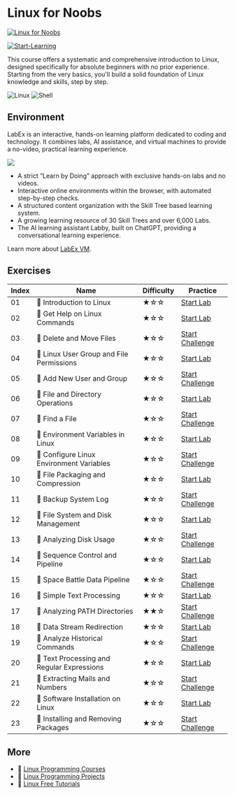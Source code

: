 # Linux for Noobs

[![Linux for Noobs](https://cover-creator.appbot.io/linux-for-noobs.png)](https://labex.io/courses/linux-for-noobs)

[![Start-Learning](https://img.shields.io/badge/Start-Learning-whitesmoke?style=for-the-badge)](https://labex.io/courses/linux-for-noobs)

This course offers a systematic and comprehensive introduction to Linux, designed specifically for absolute beginners with no prior experience. Starting from the very basics, you'll build a solid foundation of Linux knowledge and skills, step by step.

![Linux](https://img.shields.io/badge/Linux-whitesmoke?style=for-the-badge&logo=linux)
![Shell](https://img.shields.io/badge/Shell-whitesmoke?style=for-the-badge&logo=shell)


## Environment

LabEx is an interactive, hands-on learning platform dedicated to coding and technology. It combines labs, AI assistance, and virtual machines to provide a no-video, practical learning experience.

![](https://tutorial-screenshot.getvm.io/images/vm-1725247253.png)

- A strict “Learn by Doing” approach with exclusive hands-on labs and no videos.
- Interactive online environments within the browser, with automated step-by-step checks.
- A structured content organization with the Skill Tree based learning system.
- A growing learning resource of 30 Skill Trees and over 6,000 Labs.
- The AI learning assistant Labby, built on ChatGPT, providing a conversational learning experience.

Learn more about [LabEx VM](https://support.labex.io/using-labex/virtual-machine).

## Exercises

|   Index | Name                                      | Difficulty   | Practice                                                                                                               |
|---------|-------------------------------------------|--------------|------------------------------------------------------------------------------------------------------------------------|
|      01 | 📖 Introduction to Linux                   | ★☆☆          | <a target='_blank' href='https://labex.io/tutorials/linux-introduction-to-linux-18001'>Start Lab</a>                   |
|      02 | 📖 Get Help on Linux Commands              | ★☆☆          | <a target='_blank' href='https://labex.io/tutorials/linux-get-help-on-linux-commands-18000'>Start Lab</a>              |
|      03 | 🎯 Delete and Move Files                   | ★☆☆          | <a target='_blank' href='https://labex.io/labs/linux-delete-and-move-files-7777'>Start Challenge</a>                   |
|      04 | 📖 Linux User Group and File Permissions   | ★☆☆          | <a target='_blank' href='https://labex.io/tutorials/linux-linux-user-group-and-file-permissions-18002'>Start Lab</a>   |
|      05 | 🎯 Add New User and Group                  | ★☆☆          | <a target='_blank' href='https://labex.io/labs/linux-add-new-user-and-group-17987'>Start Challenge</a>                 |
|      06 | 📖 File and Directory Operations           | ★☆☆          | <a target='_blank' href='https://labex.io/tutorials/linux-file-and-directory-operations-17997'>Start Lab</a>           |
|      07 | 🎯 Find a File                             | ★☆☆          | <a target='_blank' href='https://labex.io/labs/linux-find-a-file-17993'>Start Challenge</a>                            |
|      08 | 📖 Environment Variables in Linux          | ★☆☆          | <a target='_blank' href='https://labex.io/tutorials/linux-environment-variables-in-linux-385274'>Start Lab</a>         |
|      09 | 🎯 Configure Linux Environment Variables   | ★☆☆          | <a target='_blank' href='https://labex.io/labs/linux-configure-linux-environment-variables-437861'>Start Challenge</a> |
|      10 | 📖 File Packaging and Compression          | ★☆☆          | <a target='_blank' href='https://labex.io/tutorials/linux-file-packaging-and-compression-385413'>Start Lab</a>         |
|      11 | 🎯 Backup System Log                       | ★☆☆          | <a target='_blank' href='https://labex.io/labs/linux-backup-system-log-17989'>Start Challenge</a>                      |
|      12 | 📖 File System and Disk Management         | ★☆☆          | <a target='_blank' href='https://labex.io/tutorials/linux-file-system-and-disk-management-17999'>Start Lab</a>         |
|      13 | 🎯 Analyzing Disk Usage                    | ★☆☆          | <a target='_blank' href='https://labex.io/labs/linux-analyzing-disk-usage-7775'>Start Challenge</a>                    |
|      14 | 📖 Sequence Control and Pipeline           | ★☆☆          | <a target='_blank' href='https://labex.io/tutorials/linux-sequence-control-and-pipeline-17994'>Start Lab</a>           |
|      15 | 🎯 Space Battle Data Pipeline              | ★☆☆          | <a target='_blank' href='https://labex.io/labs/linux-space-battle-data-pipeline-385343'>Start Challenge</a>            |
|      16 | 📖 Simple Text Processing                  | ★☆☆          | <a target='_blank' href='https://labex.io/tutorials/linux-simple-text-processing-18004'>Start Lab</a>                  |
|      17 | 🎯 Analyzing PATH Directories              | ★★☆          | <a target='_blank' href='https://labex.io/labs/linux-analyzing-path-directories-385344'>Start Challenge</a>            |
|      18 | 📖 Data Stream Redirection                 | ★☆☆          | <a target='_blank' href='https://labex.io/tutorials/linux-data-stream-redirection-17995'>Start Lab</a>                 |
|      19 | 🎯 Analyze Historical Commands             | ★☆☆          | <a target='_blank' href='https://labex.io/labs/linux-analyze-historical-commands-17988'>Start Challenge</a>            |
|      20 | 📖 Text Processing and Regular Expressions | ★☆☆          | <a target='_blank' href='https://labex.io/tutorials/linux-text-processing-and-regular-expressions-18003'>Start Lab</a> |
|      21 | 🎯 Extracting Mails and Numbers            | ★☆☆          | <a target='_blank' href='https://labex.io/labs/linux-extracting-mails-and-numbers-17991'>Start Challenge</a>           |
|      22 | 📖 Software Installation on Linux          | ★☆☆          | <a target='_blank' href='https://labex.io/tutorials/linux-software-installation-on-linux-18005'>Start Lab</a>          |
|      23 | 🎯 Installing and Removing Packages        | ★☆☆          | <a target='_blank' href='https://labex.io/labs/linux-installing-and-removing-packages-385380'>Start Challenge</a>      |

## More

- 🔗 [Linux Programming Courses](https://github.com/labex-labs/awesome-programming-courses)
- 🔗 [Linux Programming Projects](https://github.com/labex-labs/awesome-programming-projects)
- 🔗 [Linux Free Tutorials](https://github.com/labex-labs/linux-free-tutorials)

